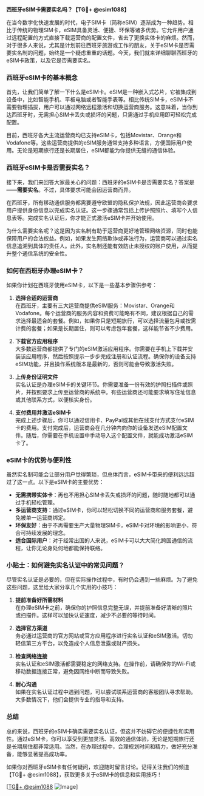 **西班牙eSIM卡需要实名吗？【TG💪+ @esim1088】**

在当今数字化快速发展的时代，电子SIM卡（简称eSIM）逐渐成为一种趋势。相比于传统的物理SIM卡，eSIM具备灵活、便捷、环保等诸多优势。它允许用户通过远程配置的方式直接下载运营商的配置文件，省去了更换实体卡的麻烦。然而，对于很多人来说，尤其是计划前往西班牙旅游或工作的朋友，关于eSIM卡是否需要实名制的问题，始终是一个疑虑重重的话题。今天，我们就来详细聊聊西班牙的eSIM卡政策，以及它是否需要实名。

### 西班牙eSIM卡的基本概念

首先，让我们简单了解一下什么是eSIM卡。eSIM是一种嵌入式芯片，它被集成到设备中，比如智能手机、平板电脑或者智能手表等。相比传统SIM卡，eSIM卡不需要物理插拔，用户可以通过网络远程激活和切换运营商服务。这意味着，当你到达西班牙时，无需担心SIM卡丢失或损坏的问题，只需通过手机应用即可轻松完成配置。

目前，西班牙各大主流运营商均已支持eSIM卡，包括Movistar、Orange和Vodafone等。这些运营商提供的eSIM服务通常支持多种语言，方便国际用户使用。无论是短期旅行还是长期居住，eSIM都能为你提供无缝的通信体验。

### 西班牙eSIM卡是否需要实名？

接下来，我们来回答大家最关心的问题：西班牙的eSIM卡是否需要实名？答案是——**需要实名**。不过，具体要求可能会因运营商而异。

在西班牙，所有移动通信服务都需要遵守欧盟的隐私保护法规，因此运营商会要求用户提供身份信息以完成实名认证。这一步骤通常包括上传护照照片、填写个人信息表等。完成实名认证后，你才能正式激活eSIM卡并开始使用。

为什么需要实名呢？这是因为实名制有助于运营商更好地管理网络资源，同时也能保障用户的合法权益。例如，如果发生网络欺诈或非法行为，运营商可以通过实名信息追溯到具体的责任人。此外，实名制还能有效防止未授权的账户使用，从而提升整个通信系统的安全性。

### 如何在西班牙办理eSIM卡？

如果你计划在西班牙使用eSIM卡，以下是一些基本步骤供参考：

1. **选择合适的运营商**  
   在西班牙，主要有三大运营商提供eSIM服务：Movistar、Orange和Vodafone。每个运营商的服务内容和资费可能略有不同，建议根据自己的需求选择最适合的套餐。例如，如果你只是短期旅行，可以选择流量包月或按需计费的套餐；如果是长期居住，则可以考虑包年套餐，这样能节省不少费用。

2. **下载官方应用程序**  
   大多数运营商都提供了专门的eSIM激活应用程序。你需要在手机上下载并安装该应用程序，然后按照提示一步步完成注册和认证流程。确保你的设备支持eSIM功能，并且操作系统版本是最新的，否则可能会导致激活失败。

3. **上传身份证明文件**  
   实名认证是办理eSIM卡的关键环节。你需要准备一份有效的护照扫描件或照片，并按照要求上传至运营商的系统中。有些运营商还可能要求填写住址信息或其他联系方式，以便核实身份。

4. **支付费用并激活eSIM卡**  
   完成上述步骤后，你可以通过信用卡、PayPal或其他在线支付方式支付eSIM卡的费用。支付完成后，运营商会在几分钟内向你的设备发送eSIM配置文件。随后，你需要在手机设置中手动导入这个配置文件，就能成功激活eSIM卡了。

### eSIM卡的优势与便利性

虽然实名制可能会让部分用户觉得繁琐，但总体而言，eSIM卡带来的便利远远超过了这一点。以下是eSIM卡的主要优势：

- **无需携带实体卡**：再也不用担心SIM卡丢失或损坏的问题，随时随地都可以通过手机轻松管理。
- **多运营商支持**：通过eSIM卡，你可以轻松切换不同的运营商和服务套餐，避免被单一运营商绑定。
- **环保友好**：由于不再需要生产大量物理SIM卡，eSIM卡对环境的影响更小，符合可持续发展的理念。
- **适合国际用户**：对于经常出国的人来说，eSIM卡可以大大简化跨国通信的流程，让你无论身处何地都能保持联络。

### 小贴士：如何避免实名认证中的常见问题？

尽管实名认证是必要的，但在实际操作过程中，有时仍会遇到一些麻烦。为了避免这些问题，这里给大家分享几个实用的小技巧：

1. **提前准备好所需材料**  
   在办理eSIM卡之前，确保你的护照信息完整无误，并提前准备好清晰的照片或扫描件。这样可以加快认证速度，减少不必要的等待时间。

2. **选择官方渠道**  
   务必通过运营商的官方网站或官方应用程序进行实名认证和eSIM激活。切勿轻信第三方平台，以免造成个人信息泄露或财产损失。

3. **检查网络连接**  
   实名认证和eSIM激活都需要稳定的网络支持。在操作前，请确保你的Wi-Fi或移动数据连接正常，避免因网络中断而导致失败。

4. **耐心沟通**  
   如果在实名认证过程中遇到问题，可以尝试联系运营商的客服团队寻求帮助。大多数情况下，他们会提供专业的指导和支持。

### 总结

总的来说，西班牙的eSIM卡确实需要实名认证，但这并不妨碍它的便捷性和实用性。通过eSIM卡，你可以享受到更加灵活、高效的通信体验，无论是短期旅行还是长期居住都非常适用。当然，在办理过程中，合理规划时间和精力，做好充分准备，能够显著提高成功率。

如果你对西班牙eSIM卡有任何疑问，欢迎随时留言讨论。记得关注我们的频道【TG💪+ @esim1088】，获取更多关于eSIM卡的信息和实用技巧！  

[[TG💪+ @esim1088](https://t.me/s/esim1088) ![Image](https://i.postimg.cc/4NQfJmqS/Snipaste-2025-05-13-00-14-12.png)]